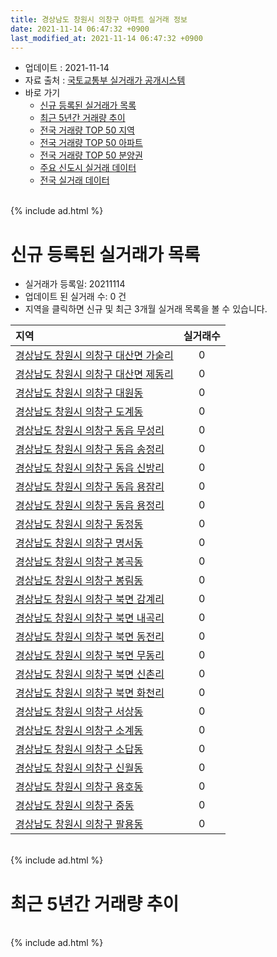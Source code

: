 ```yaml
---
title: 경상남도 창원시 의창구 아파트 실거래 정보
date: 2021-11-14 06:47:32 +0900
last_modified_at: 2021-11-14 06:47:32 +0900
---
```


* 업데이트 : 2021-11-14
* 자료 출처 : [국토교통부 실거래가 공개시스템](http://rt.molit.go.kr)
* 바로 가기
    * [신규 등록된 실거래가 목록](#신규-등록된-실거래가-목록)
    * [최근 5년간 거래량 추이](#최근-5년간-거래량-추이)
    * [전국 거래량 TOP 50 지역](https://inasie.github.io/apt-trade-info/최근-3개월-전국에서-가장-거래가-많이-발생한-지역)
    * [전국 거래량 TOP 50 아파트](https://inasie.github.io/apt-trade-info/최근-3개월-전국에서-가장-거래가-많이-발생한-아파트)
    * [전국 거래량 TOP 50 분양권](https://inasie.github.io/apt-trade-info/최근-3개월-전국에서-가장-거래가-많이-발생한-분양권)
    * [주요 신도시 실거래 데이터](https://inasie.github.io/apt-trade-info/주요-신도시)
    * [전국 실거래 데이터](https://inasie.github.io/apt-trade-info/전국)

<br>
{% include ad.html %}
<br>

# 신규 등록된 실거래가 목록
* 실거래가 등록일: 20211114
* 업데이트 된 실거래 수: 0 건
* 지역을 클릭하면 신규 및 최근 3개월 실거래 목록을 볼 수 있습니다.


|지역|실거래수|
|:---|:---:|
|[경상남도 창원시 의창구 대산면 가술리](https://inasie.github.io/apt-trade-info/경상남도-창원시-의창구-대산면-가술리)|0|
|[경상남도 창원시 의창구 대산면 제동리](https://inasie.github.io/apt-trade-info/경상남도-창원시-의창구-대산면-제동리)|0|
|[경상남도 창원시 의창구 대원동](https://inasie.github.io/apt-trade-info/경상남도-창원시-의창구-대원동)|0|
|[경상남도 창원시 의창구 도계동](https://inasie.github.io/apt-trade-info/경상남도-창원시-의창구-도계동)|0|
|[경상남도 창원시 의창구 동읍 무성리](https://inasie.github.io/apt-trade-info/경상남도-창원시-의창구-동읍-무성리)|0|
|[경상남도 창원시 의창구 동읍 송정리](https://inasie.github.io/apt-trade-info/경상남도-창원시-의창구-동읍-송정리)|0|
|[경상남도 창원시 의창구 동읍 신방리](https://inasie.github.io/apt-trade-info/경상남도-창원시-의창구-동읍-신방리)|0|
|[경상남도 창원시 의창구 동읍 용잠리](https://inasie.github.io/apt-trade-info/경상남도-창원시-의창구-동읍-용잠리)|0|
|[경상남도 창원시 의창구 동읍 용정리](https://inasie.github.io/apt-trade-info/경상남도-창원시-의창구-동읍-용정리)|0|
|[경상남도 창원시 의창구 동정동](https://inasie.github.io/apt-trade-info/경상남도-창원시-의창구-동정동)|0|
|[경상남도 창원시 의창구 명서동](https://inasie.github.io/apt-trade-info/경상남도-창원시-의창구-명서동)|0|
|[경상남도 창원시 의창구 봉곡동](https://inasie.github.io/apt-trade-info/경상남도-창원시-의창구-봉곡동)|0|
|[경상남도 창원시 의창구 봉림동](https://inasie.github.io/apt-trade-info/경상남도-창원시-의창구-봉림동)|0|
|[경상남도 창원시 의창구 북면 감계리](https://inasie.github.io/apt-trade-info/경상남도-창원시-의창구-북면-감계리)|0|
|[경상남도 창원시 의창구 북면 내곡리](https://inasie.github.io/apt-trade-info/경상남도-창원시-의창구-북면-내곡리)|0|
|[경상남도 창원시 의창구 북면 동전리](https://inasie.github.io/apt-trade-info/경상남도-창원시-의창구-북면-동전리)|0|
|[경상남도 창원시 의창구 북면 무동리](https://inasie.github.io/apt-trade-info/경상남도-창원시-의창구-북면-무동리)|0|
|[경상남도 창원시 의창구 북면 신촌리](https://inasie.github.io/apt-trade-info/경상남도-창원시-의창구-북면-신촌리)|0|
|[경상남도 창원시 의창구 북면 화천리](https://inasie.github.io/apt-trade-info/경상남도-창원시-의창구-북면-화천리)|0|
|[경상남도 창원시 의창구 서상동](https://inasie.github.io/apt-trade-info/경상남도-창원시-의창구-서상동)|0|
|[경상남도 창원시 의창구 소계동](https://inasie.github.io/apt-trade-info/경상남도-창원시-의창구-소계동)|0|
|[경상남도 창원시 의창구 소답동](https://inasie.github.io/apt-trade-info/경상남도-창원시-의창구-소답동)|0|
|[경상남도 창원시 의창구 신월동](https://inasie.github.io/apt-trade-info/경상남도-창원시-의창구-신월동)|0|
|[경상남도 창원시 의창구 용호동](https://inasie.github.io/apt-trade-info/경상남도-창원시-의창구-용호동)|0|
|[경상남도 창원시 의창구 중동](https://inasie.github.io/apt-trade-info/경상남도-창원시-의창구-중동)|0|
|[경상남도 창원시 의창구 팔용동](https://inasie.github.io/apt-trade-info/경상남도-창원시-의창구-팔용동)|0|


<br>
{% include ad.html %}
<br>

# 최근 5년간 거래량 추이


<div style="width:100%;">
    <canvas id="deal_progress" height="200"></canvas>
</div>

<script>
new Chart(document.getElementById("deal_progress"), {
    type: 'line',
    data: {
        labels: ['201611','201612','201701','201702','201703','201704','201705','201706','201707','201708','201709','201710','201711','201712','201801','201802','201803','201804','201805','201806','201807','201808','201809','201810','201811','201812','201901','201902','201903','201904','201905','201906','201907','201908','201909','201910','201911','201912','202001','202002','202003','202004','202005','202006','202007','202008','202009','202010','202011','202012','202101','202102','202103','202104','202105','202106','202107','202108','202109','202110','202111'],
        datasets: [{
            label: '매매',
            pointRadius: 1,
            data: [129, 89, 82, 90, 104, 81, 69, 103, 107, 78, 92, 71, 74, 88, 197, 150, 184, 107, 131, 93, 86, 119, 155, 227, 159, 130, 188, 263, 273, 245, 227, 224, 341, 276, 263, 654, 791, 378, 316, 334, 193, 230, 372, 818, 427, 214, 304, 423, 627, 334, 144, 103, 154, 282, 325, 172, 157, 217, 331, 311, 24],
            borderColor: "rgba(255, 201, 14, 1)",
            backgroundColor: "rgba(255, 201, 14, 0.5)",
            fill: false,
            lineTension: 0
        },{
            label: '전월세',
            pointRadius: 1,
            data: [186, 147, 171, 217, 187, 172, 185, 197, 226, 201, 241, 200, 266, 240, 277, 221, 276, 265, 243, 185, 201, 155, 147, 211, 205, 232, 281, 210, 271, 246, 238, 259, 278, 288, 230, 276, 318, 316, 412, 462, 316, 409, 407, 344, 346, 288, 222, 293, 258, 253, 308, 230, 283, 408, 471, 289, 347, 284, 166, 164, 30],
            borderColor: "rgba(0, 141, 185, 1)",
            backgroundColor: "rgba(0, 141, 185, 0.5)",
            fill: false,
            lineTension: 0
        }
        ]
    },
    options: {
        responsive: true,
        title: {
            display: false
        },
        tooltips: {
            mode: 'index',
            intersect: false
        },
        hover: {
            mode: 'nearest',
            intersect: true
        },
        scales: {
            xAxes: [{
                display: true,
                scaleLabel: {
                    display: true,
                    labelString: '년/월'
                }
            }],
            yAxes: [{
                display: true,
                ticks: {
                    suggestedMin: 0,
                },
                scaleLabel: {
                    display: true,
                    labelString: '실거래 수'
                }
            }]
        }
    }
});

</script>


<br>
{% include ad.html %}
<br>

